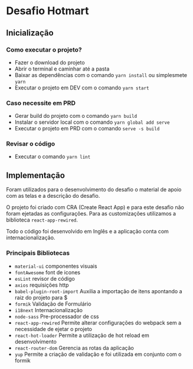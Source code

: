 # Desafio Hotmart

## Inicialização

### Como executar o projeto?

* Fazer o download do projeto
* Abrir o terminal e caminhar até a pasta
* Baixar as dependências com o comando `yarn install` ou simplesmete `yarn`
* Executar o projeto em DEV com o comando `yarn start`

### Caso necessite em PRD

* Gerar build do projeto com o comando `yarn build`
* Instalar o servidor local com o comando `yarn global add serve`
* Executar o projeto em PRD com o comando `serve -s build`

### Revisar o código

* Executar o comando `yarn lint`

## Implementação

Foram utilizados para o desenvolvimento do desafio o material de apoio com as telas e a descrição do desafio.

O projeto foi criado com CRA (Create React App) e para este desafio não foram ejetadas as configurações. Para as customizações utilizamos a biblioteca `react-app-rewired`.

Todo o código foi desenvolvido em Inglês e a aplicação conta com internacionalização.

### Principais Bibliotecas
* `material-ui` componentes visuais
* `fontAwesome` font de icones
* `esLint` revisor de código
* `axios` requisições http
* `babel-plugin-root-import` Auxilia a importação de itens apontando a raiz do projeto para $
* `formik` Validação de Formulário
* `i18next` Internacionalização
* `node-sass` Pre-processador de css
* `react-app-rewired` Permite alterar configurações do webpack sem a necessidade de ejetar o projeto
* `react-hot-loader` Permite a utilização de hot reload em desenvolvimento
* `react-router-dom` Gerencia as rotas da aplicação
* `yup` Permite a criação de validação e foi utilizada em conjunto com o formik

